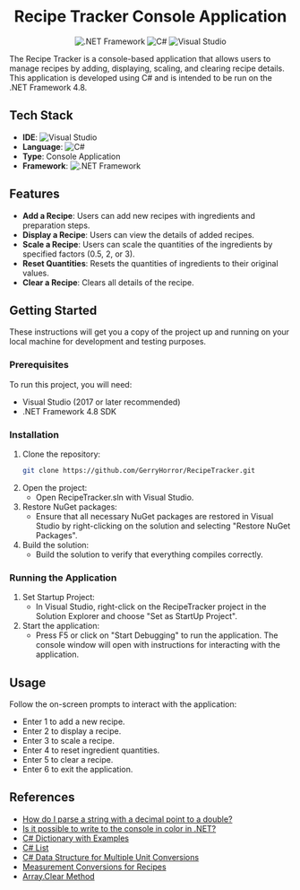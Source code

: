 <div align="center">
  <h1>Recipe Tracker Console Application</h1>
  <img src="https://img.shields.io/badge/.NET-Framework%204.8-blue" alt=".NET Framework">
  <img src="https://img.shields.io/badge/language-C%23-blueviolet" alt="C#">
  <img src="https://img.shields.io/badge/IDE-Visual%20Studio-purple" alt="Visual Studio">
</div>

The Recipe Tracker is a console-based application that allows users to manage recipes by adding, displaying, scaling, and clearing recipe details. This application is developed using C# and is intended to be run on the .NET Framework 4.8.

## Tech Stack

- **IDE**: ![Visual Studio](https://img.shields.io/badge/Visual_Studio-2019-purple.svg)
- **Language**: ![C#](https://img.shields.io/badge/C%23-9.0-blueviolet.svg)
- **Type**: Console Application
- **Framework**: ![.NET Framework](https://img.shields.io/badge/.NET_Framework-4.8-blue.svg)

## Features

- **Add a Recipe**: Users can add new recipes with ingredients and preparation steps.
- **Display a Recipe**: Users can view the details of added recipes.
- **Scale a Recipe**: Users can scale the quantities of the ingredients by specified factors (0.5, 2, or 3).
- **Reset Quantities**: Resets the quantities of ingredients to their original values.
- **Clear a Recipe**: Clears all details of the recipe.

## Getting Started

These instructions will get you a copy of the project up and running on your local machine for development and testing purposes.

### Prerequisites

To run this project, you will need:

- Visual Studio (2017 or later recommended)
- .NET Framework 4.8 SDK

### Installation
1. Clone the repository:
   ```bash
   git clone https://github.com/GerryHorror/RecipeTracker.git
2. Open the project:
   - Open RecipeTracker.sln with Visual Studio.
3. Restore NuGet packages:
   - Ensure that all necessary NuGet packages are restored in Visual Studio by right-clicking on the solution and selecting "Restore NuGet Packages".
4. Build the solution:
   - Build the solution to verify that everything compiles correctly.

### Running the Application

1. Set Startup Project:
   - In Visual Studio, right-click on the RecipeTracker project in the Solution Explorer and choose "Set as StartUp Project".
2. Start the application:
   - Press F5 or click on "Start Debugging" to run the application. The console window will open with instructions for interacting with the application.

## Usage

Follow the on-screen prompts to interact with the application:

- Enter 1 to add a new recipe.
- Enter 2 to display a recipe.
- Enter 3 to scale a recipe.
- Enter 4 to reset ingredient quantities.
- Enter 5 to clear a recipe.
- Enter 6 to exit the application.

## References

- [How do I parse a string with a decimal point to a double?](https://stackoverflow.com/questions/1354924/how-do-i-parse-a-string-with-a-decimal-point-to-a-double)
- [Is it possible to write to the console in color in .NET?](https://stackoverflow.com/questions/2743260/is-it-possible-to-write-to-the-console-in-colour-in-net)
- [C# Dictionary with Examples](https://www.geeksforgeeks.org/c-sharp-dictionary-with-examples/)
- [C# List](https://www.c-sharpcorner.com/article/c-sharp-list/)
- [C# Data Structure for Multiple Unit Conversions](https://stackoverflow.com/questions/495110/c-sharp-data-structure-for-multiple-unit-conversions)
- [Measurement Conversions for Recipes](https://www.thespruceeats.com/recipe-conversions-486768)
- [Array.Clear Method](https://learn.microsoft.com/en-us/dotnet/api/system.array.clear?view=net-8.0)
